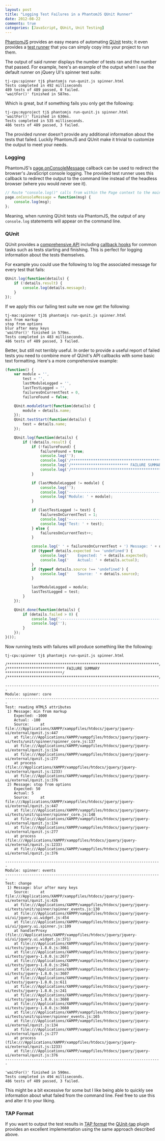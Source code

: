 ```yaml
---
layout: post
title: "Logging Test Failures in a PhantomJS QUnit Runner"
date: 2012-08-22
comments: true
categories: [JavaScript, QUnit, Unit Testing]
---
```


[PhantomJS](http://phantomjs.com) provides an easy means of automating [QUnit](http://qunitjs.com) tests; it even provides a [test runner](https://github.com/ariya/phantomjs/blob/master/examples/run-qunit.js) that you can simply copy into your project to run them.

The output of said runner displays the number of tests ran and the number that passed.  For example, here's an example of the output when I use the default runner on jQuery UI's spinner test suite:

``` text PhantomJS + QUnit Run Output
tj-cpu:spinner tj$ phantomjs run-qunit.js spinner.html
Tests completed in 492 milliseconds
489 tests of 489 passed, 0 failed.
'waitFor()' finished in 587ms.
```

Which is great, but if something fails you only get the following:

``` text PhantomJS + QUnit Run Output with Failures
tj-cpu:myproject tj$ phantomjs run-qunit.js spinner.html
'waitFor()' finished in 630ms.
Tests completed in 535 milliseconds.
486 tests of 489 passed, 3 failed.
```

The provided runner doesn't provide any additional information about the tests that failed.  Luckily PhantomJS and QUnit make it trivial to customize the output to meet your needs.

<!--more-->

### Logging

PhantomJS's [page.onConsoleMessage](http://code.google.com/p/phantomjs/wiki/Interface#onConsoleMessage) callback can be used to redirect the browser's JavaScript console logging.  The provided test runner uses this callback to redirect the output to the command line instead of the headless browser (where you would never see it).

```javascript Snippet from Default run-qunit.js
// Route "console.log()" calls from within the Page context to the main Phantom context (i.e. current "this")
page.onConsoleMessage = function(msg) {
    console.log(msg);
};
```

Meaning, when running QUnit tests via PhantomJS, the output of any `console.log` statements will appear on the command line.

### QUnit

QUnit provides a [comprehensive API](http://api.qunitjs.com/) including [callback hooks](http://api.qunitjs.com/category/callbacks/) for common tasks such as tests starting and finishing.  This is perfect for logging information about the tests themselves.

For example you could use the following to log the associated message for every test that fails:

``` javascript Logging Each Test Failure with QUnit
QUnit.log(function(details) {
    if (!details.result) {
        console.log(details.message);
    }
});
```

If we apply this our failing test suite we now get the following:

``` text
tj-mac:spinner tj3$ phantomjs run-qunit.js spinner.html
min from markup
stop from options
blur after many keys
'waitFor()' finished in 579ms.
Tests completed in 483 milliseconds.
486 tests of 489 passed, 3 failed.
```

Better, but still not terribly useful.  In order to provide a useful report of failed tests you need to combine more of QUnit's API callbacks with some basic text formatting.  Here's a more comprehensive example:

``` javascript QUnit Test Results with a Formatted Display of Failed Tests
(function() {
    var module = '', 
        test = '',
        lastModuleLogged = '',
        lastTestLogged = '',
        failuresOnCurrentTest = 0,
        failureFound = false;

    QUnit.moduleStart(function(details) {
        module = details.name;
    });
    QUnit.testStart(function(details) {
        test = details.name;
    });

    QUnit.log(function(details) {
        if (!details.result) {
            if (!failureFound) {
                failureFound = true;
                console.log('');
                console.log('/*********************************************************************/');
                console.log('/************************** FAILURE SUMMARY **************************/');
                console.log('/*********************************************************************/');
            }

            if (lastModuleLogged != module) {
                console.log('');
                console.log('-----------------------------------------------------------------------');
                console.log('Module: ' + module);
            }

            if (lastTestLogged != test) {
                failuresOnCurrentTest = 1;
                console.log('-----------------------------------------------------------------------');
                console.log('Test: ' + test);
            } else {
                failuresOnCurrentTest++;
            }

            console.log(' ' + failuresOnCurrentTest + ') Message: ' + details.message);
            if (typeof details.expected !== 'undefined') {
                console.log('    Expected: ' + details.expected);
                console.log('    Actual: ' + details.actual);
            }
            if (typeof details.source !== 'undefined') {
                console.log('    Source: ' + details.source);
            }

            lastModuleLogged = module;
            lastTestLogged = test;
        }
    });

    QUnit.done(function(details) {
        if (details.failed > 0) {
            console.log('-----------------------------------------------------------------------');
            console.log('');
        }
    });
}());
```

Now running tests with failures will produce something like the following:

``` text PhantomJS + QUnit Output with Failures
tj-cpu:spinner tj$ phantomjs run-qunit.js spinner.html

/*********************************************************************/
/************************** FAILURE SUMMARY **************************/
/*********************************************************************/

-----------------------------------------------------------------------
Module: spinner: core
-----------------------------------------------------------------------
Test: reading HTML5 attributes
 1) Message: min from markup
    Expected: -1000
    Actual: -100
    Source:     at file:///Applications/XAMPP/xamppfiles/htdocs/jquery/jquery-ui/external/qunit.js:447
    at file:///Applications/XAMPP/xamppfiles/htdocs/jquery/jquery-ui/tests/unit/spinner/spinner_core.js:137
    at file:///Applications/XAMPP/xamppfiles/htdocs/jquery/jquery-ui/external/qunit.js:134
    at file:///Applications/XAMPP/xamppfiles/htdocs/jquery/jquery-ui/external/qunit.js:277
    at process (file:///Applications/XAMPP/xamppfiles/htdocs/jquery/jquery-ui/external/qunit.js:1233)
    at file:///Applications/XAMPP/xamppfiles/htdocs/jquery/jquery-ui/external/qunit.js:376
 2) Message: stop from options
    Expected: 50
    Actual: 5
    Source:     at file:///Applications/XAMPP/xamppfiles/htdocs/jquery/jquery-ui/external/qunit.js:447
    at file:///Applications/XAMPP/xamppfiles/htdocs/jquery/jquery-ui/tests/unit/spinner/spinner_core.js:148
    at file:///Applications/XAMPP/xamppfiles/htdocs/jquery/jquery-ui/external/qunit.js:134
    at file:///Applications/XAMPP/xamppfiles/htdocs/jquery/jquery-ui/external/qunit.js:277
    at process (file:///Applications/XAMPP/xamppfiles/htdocs/jquery/jquery-ui/external/qunit.js:1233)
    at file:///Applications/XAMPP/xamppfiles/htdocs/jquery/jquery-ui/external/qunit.js:376

-----------------------------------------------------------------------
Module: spinner: events
-----------------------------------------------------------------------
Test: change
 1) Message: blur after many keys
    Source:     at file:///Applications/XAMPP/xamppfiles/htdocs/jquery/jquery-ui/external/qunit.js:426
    at file:///Applications/XAMPP/xamppfiles/htdocs/jquery/jquery-ui/tests/unit/spinner/spinner_events.js:130
    at file:///Applications/XAMPP/xamppfiles/htdocs/jquery/jquery-ui/ui/jquery.ui.widget.js:454
    at file:///Applications/XAMPP/xamppfiles/htdocs/jquery/jquery-ui/ui/jquery.ui.spinner.js:109
    at handlerProxy (file:///Applications/XAMPP/xamppfiles/htdocs/jquery/jquery-ui/ui/jquery.ui.widget.js:371)
    at file:///Applications/XAMPP/xamppfiles/htdocs/jquery/jquery-ui/tests/jquery-1.8.0.js:3061
    at file:///Applications/XAMPP/xamppfiles/htdocs/jquery/jquery-ui/tests/jquery-1.8.0.js:2677
    at file:///Applications/XAMPP/xamppfiles/htdocs/jquery/jquery-ui/tests/jquery-1.8.0.js:2941
    at file:///Applications/XAMPP/xamppfiles/htdocs/jquery/jquery-ui/tests/jquery-1.8.0.js:3607
    at file:///Applications/XAMPP/xamppfiles/htdocs/jquery/jquery-ui/tests/jquery-1.8.0.js:611
    at file:///Applications/XAMPP/xamppfiles/htdocs/jquery/jquery-ui/tests/jquery-1.8.0.js:241
    at file:///Applications/XAMPP/xamppfiles/htdocs/jquery/jquery-ui/tests/jquery-1.8.0.js:3608
    at file:///Applications/XAMPP/xamppfiles/htdocs/jquery/jquery-ui/tests/jquery-1.8.0.js:3660
    at file:///Applications/XAMPP/xamppfiles/htdocs/jquery/jquery-ui/tests/unit/spinner/spinner_events.js:165
    at file:///Applications/XAMPP/xamppfiles/htdocs/jquery/jquery-ui/external/qunit.js:134
    at file:///Applications/XAMPP/xamppfiles/htdocs/jquery/jquery-ui/external/qunit.js:277
    at process (file:///Applications/XAMPP/xamppfiles/htdocs/jquery/jquery-ui/external/qunit.js:1233)
    at file:///Applications/XAMPP/xamppfiles/htdocs/jquery/jquery-ui/external/qunit.js:376
-----------------------------------------------------------------------

'waitFor()' finished in 590ms.
Tests completed in 494 milliseconds.
486 tests of 489 passed, 3 failed.
```

This might be a bit excessive for some but I like being able to quickly see information about what failed from the command line.  Feel free to use this and alter it to your liking.

### TAP Format

If you want to output the test results in [TAP format](http://en.wikipedia.org/wiki/Test_Anything_Protocol) the [QUnit-tap](https://github.com/twada/qunit-tap) plugin provides an excellent implementation using the same approach described above.
